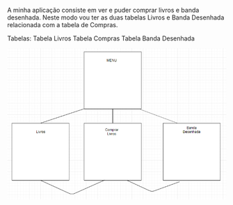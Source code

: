 A minha aplicação consiste em ver e puder comprar livros e banda desenhada. Neste modo vou ter as duas tabelas Livros e Banda Desenhada
relacionada com a tabela de Compras.

Tabelas: 
Tabela Livros
Tabela Compras
Tabela Banda Desenhada

![](ProgarmaçãoAvançadaImagem.png)
